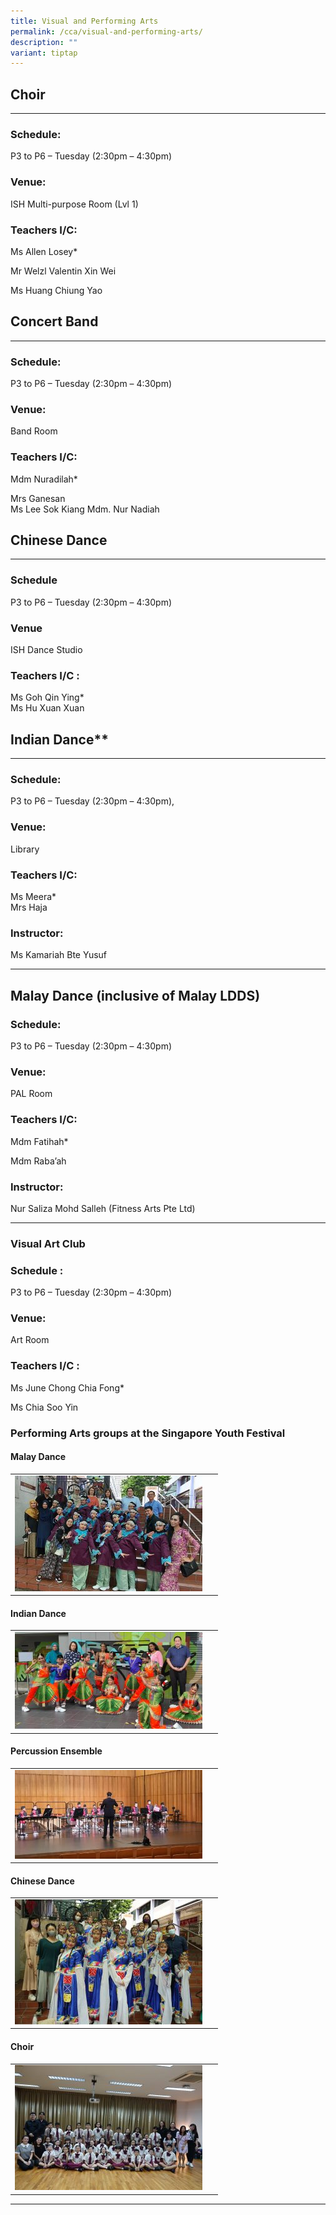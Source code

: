 ```yaml
---
title: Visual and Performing Arts
permalink: /cca/visual-and-performing-arts/
description: ""
variant: tiptap
---
```

<h2>Choir</h2>
<hr>
<h3>Schedule:</h3>
<p>P3 to P6 – Tuesday (2:30pm – 4:30pm)</p>
<h3>Venue:</h3>
<p>ISH Multi-purpose Room (Lvl 1)</p>
<h3>Teachers I/C:</h3>
<p>Ms Allen Losey*</p>
<p>Mr Welzl Valentin Xin Wei</p>
<p>Ms Huang Chiung Yao</p>
<h2>Concert Band</h2>
<hr>
<h3>Schedule:</h3>
<p>P3 to P6 – Tuesday (2:30pm – 4:30pm)</p>
<h3>Venue:</h3>
<p>Band Room</p>
<h3>Teachers I/C:</h3>
<p>Mdm Nuradilah*</p>
<p>Mrs Ganesan
<br>Ms Lee Sok Kiang Mdm. Nur Nadiah</p>
<h2>Chinese Dance</h2>
<hr>
<h3>Schedule</h3>
<p>P3 to P6 – Tuesday (2:30pm – 4:30pm)</p>
<h3>Venue</h3>
<p>ISH Dance Studio</p>
<h3>Teachers I/C :</h3>
<p>Ms Goh Qin Ying*
<br>Ms Hu Xuan Xuan</p>
<h2>Indian Dance**</h2>
<hr>
<h3>Schedule:</h3>
<p>P3 to P6 – Tuesday (2:30pm – 4:30pm),</p>
<h3>Venue:</h3>
<p>Library</p>
<h3>Teachers I/C:</h3>
<p>Ms Meera*
<br>Mrs Haja</p>
<h3>Instructor:&nbsp;&nbsp;</h3>
<p>Ms Kamariah Bte Yusuf</p>
<hr>
<h2>Malay Dance (inclusive of Malay LDDS)</h2>
<h3>Schedule:</h3>
<p>P3 to P6 – Tuesday (2:30pm – 4:30pm)</p>
<h3>Venue:</h3>
<p>PAL Room</p>
<h3>Teachers I/C:</h3>
<p>Mdm Fatihah*</p>
<p>Mdm Raba’ah</p>
<h3>Instructor:</h3>
<p>Nur Saliza Mohd Salleh (Fitness Arts Pte Ltd)</p>
<hr>
<h3>Visual Art Club</h3>
<h3>Schedule&nbsp;:</h3>
<p>P3 to P6 – Tuesday (2:30pm – 4:30pm)</p>
<h3>Venue:</h3>
<p>Art Room</p>
<h3>Teachers I/C :</h3>
<p>Ms June Chong Chia Fong*</p>
<p>Ms Chia Soo Yin</p>
<h3>Performing Arts groups at the Singapore Youth Festival</h3>
<h4>Malay Dance</h4>
<table style="minWidth: 50px">
<colgroup>
<col>
<col>
</colgroup>
<tbody>
<tr>
<td rowspan="1" colspan="1">
<div class="isomer-image-wrapper">
<img style="width: 100%" height="auto" width="100%" src="/images/pa1.jpg">
</div>
</td>
<td rowspan="1" colspan="1">
<p>&nbsp;</p>
</td>
</tr>
</tbody>
</table>
<h4>Indian Dance</h4>
<table style="minWidth: 50px">
<colgroup>
<col>
<col>
</colgroup>
<tbody>
<tr>
<td rowspan="1" colspan="1">
<div class="isomer-image-wrapper">
<img style="width: 100%" height="auto" width="100%" src="/images/pa2.jpg">
</div>
</td>
<td rowspan="1" colspan="1">
<p>&nbsp;</p>
</td>
</tr>
</tbody>
</table>
<h4>Percussion Ensemble</h4>
<table style="minWidth: 50px">
<colgroup>
<col>
<col>
</colgroup>
<tbody>
<tr>
<td rowspan="1" colspan="1">
<div class="isomer-image-wrapper">
<img style="width: 100%" height="auto" width="100%" src="/images/pa3.jpg">
</div>
</td>
<td rowspan="1" colspan="1">
<p>&nbsp;</p>
</td>
</tr>
</tbody>
</table>
<h4>Chinese Dance</h4>
<table style="minWidth: 50px">
<colgroup>
<col>
<col>
</colgroup>
<tbody>
<tr>
<td rowspan="1" colspan="1">
<div class="isomer-image-wrapper">
<img style="width: 100%" height="auto" width="100%" src="/images/pa4.jpg">
</div>
</td>
<td rowspan="1" colspan="1">
<p>&nbsp;</p>
</td>
</tr>
</tbody>
</table>
<h4>Choir</h4>
<table style="minWidth: 50px">
<colgroup>
<col>
<col>
</colgroup>
<tbody>
<tr>
<td rowspan="1" colspan="1">
<div class="isomer-image-wrapper">
<img style="width: 100%" height="auto" width="100%" src="/images/pa5.jpg">
</div>
</td>
<td rowspan="1" colspan="1">
<p>&nbsp;</p>
</td>
</tr>
</tbody>
</table>
<hr>
<p></p>